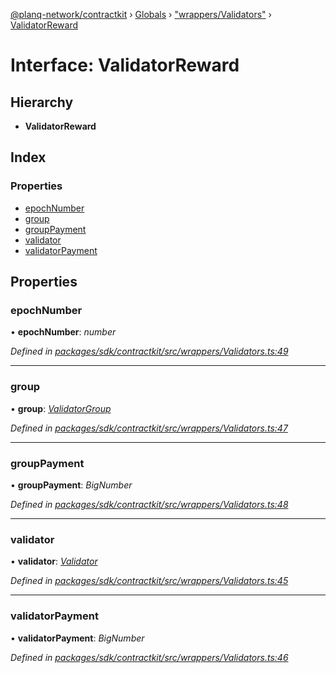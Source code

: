 [@planq-network/contractkit](../README.md) › [Globals](../globals.md) › ["wrappers/Validators"](../modules/_wrappers_validators_.md) › [ValidatorReward](_wrappers_validators_.validatorreward.md)

# Interface: ValidatorReward

## Hierarchy

* **ValidatorReward**

## Index

### Properties

* [epochNumber](_wrappers_validators_.validatorreward.md#epochnumber)
* [group](_wrappers_validators_.validatorreward.md#group)
* [groupPayment](_wrappers_validators_.validatorreward.md#grouppayment)
* [validator](_wrappers_validators_.validatorreward.md#validator)
* [validatorPayment](_wrappers_validators_.validatorreward.md#validatorpayment)

## Properties

###  epochNumber

• **epochNumber**: *number*

*Defined in [packages/sdk/contractkit/src/wrappers/Validators.ts:49](https://github.com/planq-network/planq-sdk/blob/master/packages/sdk/contractkit/src/wrappers/Validators.ts#L49)*

___

###  group

• **group**: *[ValidatorGroup](_wrappers_validators_.validatorgroup.md)*

*Defined in [packages/sdk/contractkit/src/wrappers/Validators.ts:47](https://github.com/planq-network/planq-sdk/blob/master/packages/sdk/contractkit/src/wrappers/Validators.ts#L47)*

___

###  groupPayment

• **groupPayment**: *BigNumber*

*Defined in [packages/sdk/contractkit/src/wrappers/Validators.ts:48](https://github.com/planq-network/planq-sdk/blob/master/packages/sdk/contractkit/src/wrappers/Validators.ts#L48)*

___

###  validator

• **validator**: *[Validator](_wrappers_validators_.validator.md)*

*Defined in [packages/sdk/contractkit/src/wrappers/Validators.ts:45](https://github.com/planq-network/planq-sdk/blob/master/packages/sdk/contractkit/src/wrappers/Validators.ts#L45)*

___

###  validatorPayment

• **validatorPayment**: *BigNumber*

*Defined in [packages/sdk/contractkit/src/wrappers/Validators.ts:46](https://github.com/planq-network/planq-sdk/blob/master/packages/sdk/contractkit/src/wrappers/Validators.ts#L46)*
